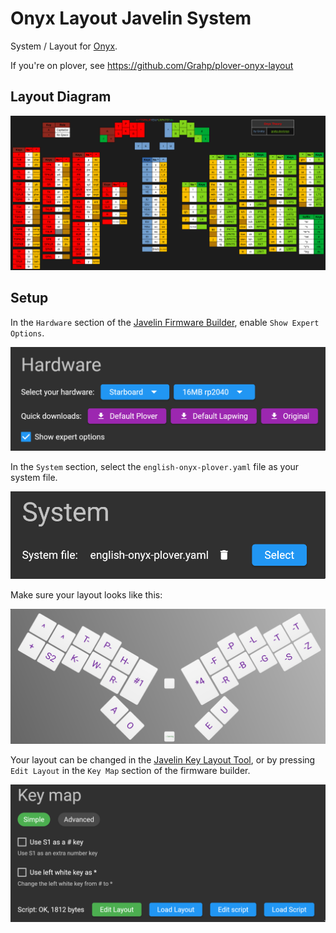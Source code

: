 # Onyx Layout Javelin System

System / Layout for [Onyx](https://github.com/Grahp/Onyx).

If you're on plover, see https://github.com/Grahp/plover-onyx-layout

## Layout Diagram

![Onyx Layout Graphic](images/layout-graphic.png)

## Setup

In the `Hardware` section of the [Javelin Firmware Builder](https://lim.au/#/software/javelin-steno), enable `Show Expert Options`.

![The Show Expert Options button enabled](images/show-expert-options.png)

In the `System` section, select the `english-onyx-plover.yaml` file as your system file.

![The Onyx Layout Yaml file selected as the current sytem](images/system.png)

Make sure your layout looks like this:

![The Onyx Layout in the Javelin key layout tool](images/layout.png)

Your layout can be changed in the [Javelin Key Layout Tool](https://lim.au/#/software/javelin-steno-tools/key-layout), or by pressing `Edit Layout` in the `Key Map` section of the firmware builder.

![The Edit Layout button in the Javelin Firmware Builder](images/edit-layout-button.png)
